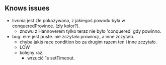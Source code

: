 ## Knows issues

* livonia jest źle pokazywana, z jakiegoś powodu była w conqueredProvince. (zły kolor?).
  * znowu z Hannoverem tylko teraz nie było 'conquered' gdy powinno.
* bug: eire jest puste. nie zczytało prowincji, a inne zczytało.
	- chyba jakiś race condition bo za drugim razem ten i inne zczytało.
	- LOW
	- kolejny raz.
		- wrzucić 1s setTimeout.
